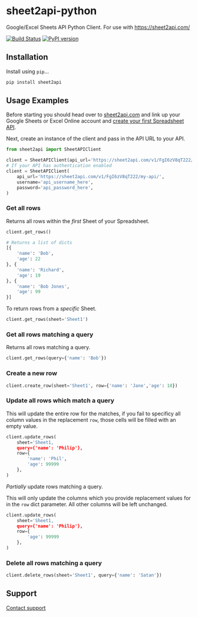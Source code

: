 # sheet2api-python

Google/Excel Sheets API Python Client. For use with https://sheet2api.com/

[![Build Status](https://travis-ci.org/ODwyerSoftware/sheet2api-python.svg?branch=master)](https://travis-ci.org/ODwyerSoftware/sheet2api-python) [![PyPI version](https://badge.fury.io/py/sheet2api.svg)](https://pypi.org/project/sheet2api/)

## Installation

Install using `pip`...

```bash
pip install sheet2api
```

## Usage Examples

Before starting you should head over to [sheet2api.com](https://sheet2api.com/documentation/) and link up your Google Sheets or Excel Online account and [create your first Spreadsheet API](https://sheet2api.com/account/create_spreadsheet).

Next, create an instance of the client and pass in the API URL to your API.

```python
from sheet2api import SheetAPIClient

client = SheetAPIClient(api_url='https://sheet2api.com/v1/FgI6zV8qT222/my-api/')
# If your API has authentication enabled
client = SheetAPIClient(
    api_url='https://sheet2api.com/v1/FgI6zV8qT222/my-api/',
    username='api_username_here',
    password='api_password_here',
)
```

### Get all rows

Returns all rows within the *first* Sheet of your Spreadsheet.

```python
client.get_rows()

# Returns a list of dicts
[{
	'name': 'Bob',
	'age': 22
}, {
	'name': 'Richard',
	'age': 19
}, {
	'name': 'Bob Jones',
	'age': 99
}]
```

To return rows from a *specific* Sheet.


```python
client.get_rows(sheet='Sheet1')
```

### Get all rows matching a query

Returns all rows matching a query.

```python
client.get_rows(query={'name': 'Bob'})
```


### Create a new row

```python
client.create_row(sheet='Sheet1', row={'name': 'Jane','age': 18})
```

### Update all rows which match a query

This will update the entire row for the matches, if you fail to specificy all column values in the replacement `row`, those cells will be filled with an empty value.

```python
client.update_rows(
    sheet='Sheet1,
    query={'name': 'Philip'},
    row={
        'name': 'Phil',
        'age': 99999
    },
)
```

*Partially* update rows matching a query.

This will only update the columns which you provide replacement values for in the `row` dict parameter. All other columns will be left unchanged.

```python
client.update_rows(
    sheet='Sheet1,
    query={'name': 'Philip'},
    row={
        'age': 99999
    },
)
```


### Delete all rows matching a query

```python
client.delete_rows(sheet='Sheet1', query={'name': 'Satan'})
```

## Support

[Contact support](https://sheet2api.com/contact/)
